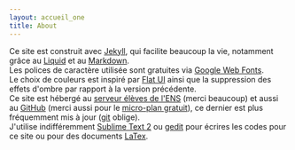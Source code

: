 ```yaml
---
layout: accueil_one
title: About
---
```


Ce site est construit avec [Jekyll](http://www.jekyllrb.com), qui facilite beaucoup la vie, notamment grâce au [Liquid](https://github.com/Shopify/liquid) et au [Markdown](http://daringfireball.net/projects/markdown/).  
Les polices de caractère utilisée sont gratuites via [Google Web Fonts](http://www.jekyllrb.com).  
Le choix de couleurs est inspiré par [Flat UI](http://flatuicolors.com/) ainsi que la suppression des effets d'ombre par rapport à la version précédente.  
Ce site est hébergé au [serveur élèves de l'ENS](http://www.eleves.ens.fr/) (merci beaucoup) et aussi au [GitHub](http://yichaohuang.github.io/) (merci aussi pour le [micro-plan gratuit](http://www.github.com/edu/)), ce dernier est plus fréquemment mis à jour ([git](http://git-scm.com/) oblige).  
J'utilise indifféremment [Sublime Text 2](http://www.sublimetext.com/) ou [gedit](https://projects.gnome.org/gedit/) pour écrires les codes pour ce site ou pour des documents [LaTex](http://www.latex-project.org/).